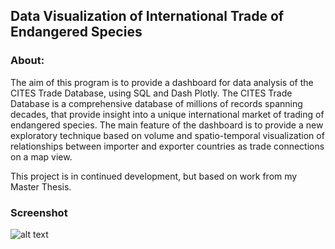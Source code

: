## Data Visualization of International Trade of Endangered Species

### About:
The aim of this program is to provide a dashboard for data analysis of the CITES Trade Database, using SQL and Dash Plotly. The CITES Trade Database is a comprehensive database of millions of records spanning decades, that provide insight into a unique international market of trading of endangered species. The main feature of the dashboard is to provide a new exploratory technique based on volume and spatio-temporal visualization of relationships between importer and exporter countries as trade connections on a map view.

This project is in continued development, but based on work from my Master Thesis.

### Screenshot
![alt text](https://github.com//Jobo-ds/CITES-Dashboard//Screenshots/[branch]/Dashboard-Full.png?raw=true)
